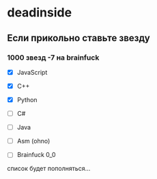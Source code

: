 # deadinside
## Если прикольно ставьте звезду 
### 1000 звезд -7 на brainfuck

- [x] JavaScript
- [x] C++
- [x] Python
- [ ] C#
- [ ] Java
- [ ] Asm (ohno)
- [ ] Brainfuck 0_0


список будет пополняться...
